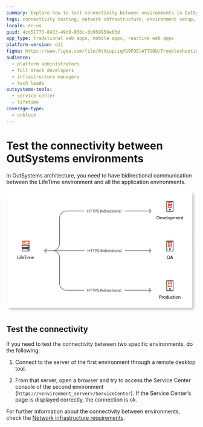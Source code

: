 ```yaml
---
summary: Explore how to test connectivity between environments in OutSystems 11 (O11) by accessing the Service Center console via HTTPS.
tags: connectivity testing, network infrastructure, environment setup, secure communication
locale: en-us
guid: 4cd51773-8433-49d9-850c-0b958956e63d
app_type: traditional web apps, mobile apps, reactive web apps
platform-version: o11
figma: https://www.figma.com/file/6tXLupLiqfG9FOElATTGQU/Troubleshooting?node-id=621:859
audience:
  - platform administrators
  - full stack developers
  - infrastructure managers
  - tech leads
outsystems-tools:
  - service center
  - lifetime
coverage-type:
  - unblock
---
```


# Test the connectivity between OutSystems environments

In OutSystems architecture, you need to have bidirectional communication between the LifeTime environment and all the application environments.

![Diagram showing bidirectional HTTPS communication between LifeTime and Development, QA, and Production environments in OutSystems.](images/test-env-connectivity-diag.png "OutSystems Environment Connectivity Diagram")

## Test the connectivity

If you need to test the connectivity between two specific environments, do the following:

1. Connect to the server of the first environment through a remote desktop tool.

2. From that server, open a browser and try to access the Service Center console of the second environment (`https://<environment_server>/ServiceCenter`). If the Service Center’s page is displayed correctly, the connection is ok.

For further information about the connectivity between environments, check the [Network infrastructure requirements](https://success.outsystems.com/Documentation/11/Setting_Up_OutSystems/OutSystems_network_requirements#Network_infrastructure_requirements).
